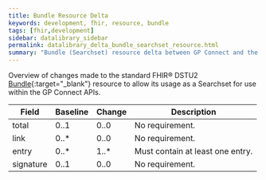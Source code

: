 ```yaml
---
title: Bundle Resource Delta
keywords: development, fhir, resource, bundle
tags: [fhir,development]
sidebar: datalibrary_sidebar
permalink: datalibrary_delta_bundle_searchset_resource.html
summary: "Bundle (Searchset) resource delta between GP Connect and the base FHIR resource."
---
```


Overview of changes made to the standard FHIR&reg; DSTU2 [Bundle](https://www.hl7.org/fhir/DSTU2/bundle.html){:target="_blank"} resource to allow its usage as a Searchset for use within the GP Connect APIs.
								
<table>
	<thead>
		<tr>
			<th>Field</th>
			<th>Baseline</th>
			<th>Change</th>
			<th>Description</th>
		</tr>
	</thead>
	<tbody>
		<tr>
			<td>	total	</td>
			<td>	0..1	</td>
			<td>	0..0	</td>
			<td>	No requirement.	</td>
		</tr>
		<tr>
			<td>	link	</td>
			<td>	0..*	</td>
			<td>	0..0	</td>
			<td>	No requirement.	</td>
		</tr>
		<tr>
			<td>	entry	</td>
			<td>	0..*	</td>
			<td>	1..*	</td>
			<td>	Must contain at least one entry.	</td>
		</tr>
		<tr>
			<td>	signature	</td>
			<td>	0..1	</td>
			<td>	0..0	</td>
			<td>	No requirement.	</td>
		</tr>
	</tbody>
</table>


